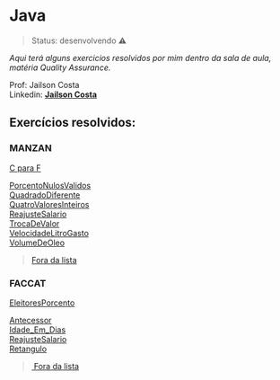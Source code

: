 # Java

> Status: desenvolvendo ⚠️

_Aqui terá alguns exercicios resolvidos por mim dentro da sala de aula, matéria Quality Assurance._
<br>

Prof: Jailson Costa
<br>
Linkedin: **[Jailson Costa](https://www.linkedin.com/in/jailson-costa-dos-santos/)**


## Exercícios resolvidos:

### MANZAN 


<div> 
  <a href="https://github.com/thiagoalves96/Java/blob/master/src/Manzan/CparaF.java" target="_blank"> C para F </a>



 <a href="https://github.com/thiagoalves96/Java/blob/master/src/Manzan/PorcentoNulosValidos.java" target="_blank"> PorcentoNulosValidos
   </a> <br>
    <a href="https://github.com/thiagoalves96/Java/blob/master/src/Manzan/QuadradoDf.java" target="_blank"> QuadradoDiferente</a> <br>
     <a href="https://github.com/thiagoalves96/Java/blob/master/src/Manzan/QuatroValoresInteiros.java" target="_blank"> QuatroValoresInteiros </a> <br>
      <a href="https://github.com/thiagoalves96/Java/blob/master/src/Manzan/ReajusteSalario.java" target="_blank"> ReajusteSalario </a> <br>
       <a href="https://github.com/thiagoalves96/Java/blob/master/src/Manzan/TrocaDeValor.java" target="_blank"> TrocaDeValor </a> <br>
        <a href="https://github.com/thiagoalves96/Java/blob/master/src/Manzan/VelocidadeLitroGasto.java" target="_blank"> VelocidadeLitroGasto </a> <br>
         <a href="https://github.com/thiagoalves96/Java/blob/master/src/Manzan/VolumeDeOleo.java" target="_blank"> VolumeDeOleo </a> <br>
</div>


>  <a href="https://github.com/thiagoalves96/Java/tree/master/src/Manzan" target="_blank"> Fora da lista </a>


### FACCAT

<div> 
  <a href=https://github.com/thiagoalves96/Java/blob/master/src/exerciciosFaccat/EleitoresPorcento.java" target="_blank"> EleitoresPorcento </a>

 <a href="https://github.com/thiagoalves96/Java/blob/master/src/exerciciosFaccat/Exercicio05Faccat.java" target="_blank"> Antecessor
   </a> <br>
    <a href="https://github.com/thiagoalves96/Java/blob/master/src/exerciciosFaccat/Idade_Em_Dias.java" target="_blank"> Idade_Em_Dias</a> <br>
     <a href="https://github.com/thiagoalves96/Java/blob/master/src/exerciciosFaccat/ReajusteSalario.java" target="_blank"> ReajusteSalario </a> <br>
      <a href="https://github.com/thiagoalves96/Java/blob/master/src/exerciciosFaccat/Retangulo.java" target="_blank"> Retangulo </a>

>  <a href="https://github.com/thiagoalves96/Java/tree/master/src/exerciciosFaccat" target="_blank"> Fora da lista </a>

